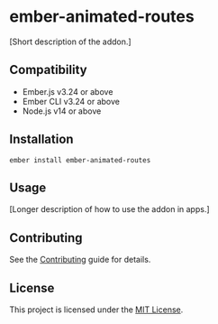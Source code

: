 # ember-animated-routes

[Short description of the addon.]

## Compatibility

- Ember.js v3.24 or above
- Ember CLI v3.24 or above
- Node.js v14 or above

## Installation

```
ember install ember-animated-routes
```

## Usage

[Longer description of how to use the addon in apps.]

## Contributing

See the [Contributing](CONTRIBUTING.md) guide for details.

## License

This project is licensed under the [MIT License](LICENSE.md).
